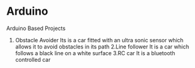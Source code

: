 # Arduino
Arduino Based Projects
1. Obstacle Avoider
Its is a car fitted with an ultra sonic sensor which allows it to avoid obstacles in its path
2.Line follower
It is a car which follows a black line on a white surface
3.RC car
It is a bluetooth controlled car 
